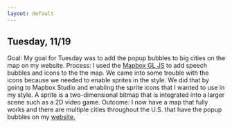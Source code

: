```yaml
---
layout: default
---
```


## Tuesday, 11/19

Goal: My goal for Tuesday was to add the popup bubbles to big cities on the map on my website.
Process: I used the [Mapbox GL JS](https://docs.mapbox.com/mapbox-gl-js/example/popup-on-click/) to add speech bubbles and icons to the the map. We came into some trouble with the icons because we needed to enable sprites in the style. We did that by going to Mapbox Studio and enabling the sprite icons that I wanted to use in my style. A sprite is a two-dimensional bitmap that is integrated into a larger scene such as a 2D video game.
Outcome: I now have a map that fully works and there are multiple cities throughout the U.S. that have the popup bubbles on my [website.](https://xiomaraquinonez.github.io/MAGIC/#)
